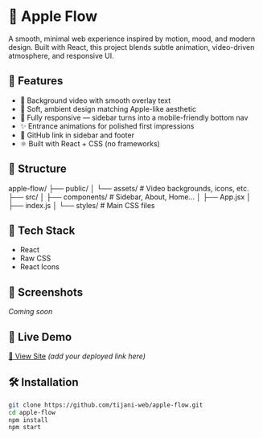 # 🍏 Apple Flow

A smooth, minimal web experience inspired by motion, mood, and modern design. Built with React, this project blends subtle animation, video-driven atmosphere, and responsive UI.

## 🚀 Features

- 🎥 Background video with smooth overlay text
- 🎨 Soft, ambient design matching Apple-like aesthetic
- 📱 Fully responsive — sidebar turns into a mobile-friendly bottom nav
- ✨ Entrance animations for polished first impressions
- 🔗 GitHub link in sidebar and footer
- ⚛️ Built with React + CSS (no frameworks)

## 📂 Structure

apple-flow/
├── public/
│ └── assets/ # Video backgrounds, icons, etc.
├── src/
│ ├── components/ # Sidebar, About, Home...
│ ├── App.jsx
│ ├── index.js
│ └── styles/ # Main CSS files



## 🔧 Tech Stack

- React
- Raw CSS
- React Icons

## 📸 Screenshots

_Coming soon_

## 📎 Live Demo

[🔗 View Site](https://your-deployment-link.com) *(add your deployed link here)*

## 🛠️ Installation

```bash
git clone https://github.com/tijani-web/apple-flow.git
cd apple-flow
npm install
npm start
